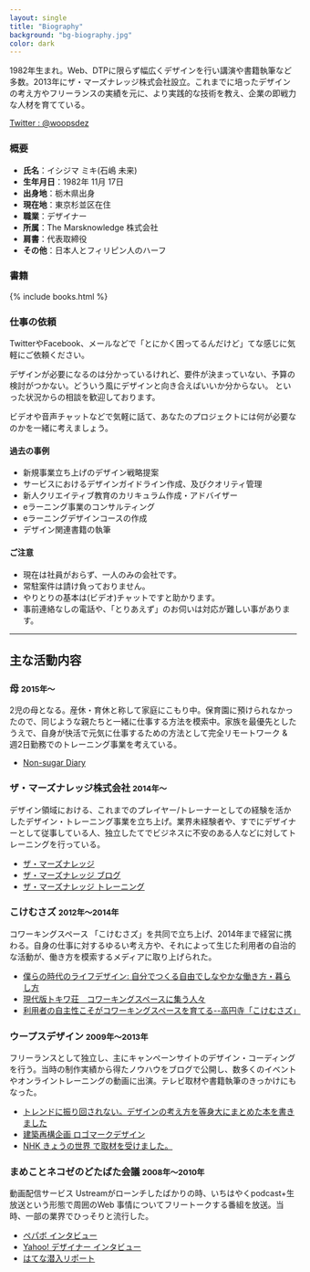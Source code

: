 ```yaml
---
layout: single
title: "Biography"
background: "bg-biography.jpg"
color: dark
---
```


1982年生まれ。Web、DTPに限らず幅広くデザインを行い講演や書籍執筆など多数。2013年にザ・マーズナレッジ株式会社設立。これまでに培ったデザインの考え方やフリーランスの実績を元に、より実践的な技術を教え、企業の即戦力な人材を育てている。

<a href="https://twitter.com/woopsdez" class="button">
	<span class="fa-stack fa-lg">
	  <i class="fa fa-circle fa-stack-2x"></i>
	  <i class="fa fa-envelope fa-stack-1x fa-inverse"></i>
	</span>
	Twitter : @woopsdez
</a>

### <i class="fa fa-list-ul"></i> 概要
* __氏名__：イシジマ ミキ(石嶋 未来)
* __生年月日__：1982年 11月 17日
* __出身地__：栃木県出身
* __現在地__：東京杉並区在住
* __職業__：デザイナー
* __所属__：The Marsknowledge 株式会社
* __肩書__：代表取締役
* __その他__：日本人とフィリピン人のハーフ

### <i class="fa fa-book"></i> 書籍
{% include books.html %}

### 仕事の依頼
TwitterやFacebook、メールなどで「とにかく困ってるんだけど」てな感じに気軽にご依頼ください。

デザインが必要になるのは分かっているけれど、要件が決まっていない、予算の検討がつかない。どういう風にデザインと向き合えばいいか分からない。
といった状況からの相談を歓迎しております。

ビデオや音声チャットなどで気軽に話て、あなたのプロジェクトには何が必要なのかを一緒に考えましょう。

#### 過去の事例
* 新規事業立ち上げのデザイン戦略提案
* サービスにおけるデザインガイドライン作成、及びクオリティ管理
* 新人クリエイティブ教育のカリキュラム作成・アドバイザー
* eラーニング事業のコンサルティング
* eラーニングデザインコースの作成
* デザイン関連書籍の執筆

#### ご注意
* 現在は社員がおらず、一人のみの会社です。
* 常駐案件は請け負っておりません。
* やりとりの基本は(ビデオ)チャットですと助かります。
* 事前連絡なしの電話や、「とりあえず」のお伺いは対応が難しい事があります。

---

## 主な活動内容

### <i class="fa fa-birthday-cake"></i> 母 <small>2015年〜</small>
2児の母となる。産休・育休と称して家庭にこもり中。保育園に預けられなかったので、同じような親たちと一緒に仕事する方法を模索中。家族を最優先としたうえで、自身が快活で元気に仕事するための方法として完全リモートワーク & 週2日勤務でのトレーニング事業を考えている。

* [Non-sugar Diary](http://nonsugar-diary.tumblr.com/)

### <i class="fa fa-spinner"></i> ザ・マーズナレッジ株式会社 <small>2014年〜</small>
デザイン領域における、これまでのプレイヤー/トレーナーとしての経験を活かしたデザイン・トレーニング事業を立ち上げ。業界未経験者や、すでにデザイナーとして従事している人、独立したてでビジネスに不安のある人などに対してトレーニングを行っている。

* [ザ・マーズナレッジ](http://themarsknowledge.com/)
* [ザ・マーズナレッジ ブログ](http://themarsknowledge.com/blog)
* [ザ・マーズナレッジ トレーニング](http://themarsknowledge.com/training)

### <i class="fa fa-home"></i> こけむさズ <small>2012年〜2014年</small>
コワーキングスペース 「こけむさズ」を共同で立ち上げ、2014年まで経営に携わる。自身の仕事に対するゆるい考え方や、それによって生じた利用者の自治的な活動が、働き方を模索するメディアに取り上げられた。

* [僕らの時代のライフデザイン: 自分でつくる自由でしなやかな働き方・暮らし方](https://books.google.co.jp/books?id=xEu2AgAAQBAJ&pg=PT65&lpg=PT65&dq=%E3%81%93%E3%81%91%E3%82%80%E3%81%95%E3%82%BA&source=bl&ots=-ESIPBHBPW&sig=8SHGozPRJCnTNn-dF6kjZ0B0tw4&hl=en&sa=X&ved=0ahUKEwjik4uUs_PLAhVhYqYKHbzhCg84HhDoAQg8MAQ#v=onepage&q=%E3%81%93%E3%81%91%E3%82%80%E3%81%95%E3%82%BA&f=false)
* [現代版トキワ荘　コワーキングスペースに集う人々](http://style.nikkei.com/article/DGXBZO64313190Z11C13A2WZ8000?channel=DF130120166040&style=1)
* [利用者の自主性こそがコワーキングスペースを育てる--高円寺「こけむさズ」](http://japan.cnet.com/sp/coworking/35026893/)

### <i class="fa fa-paint-brush"></i> ウープスデザイン <small>2009年〜2013年</small>
フリーランスとして独立し、主にキャンペーンサイトのデザイン・コーディングを行う。当時の制作実績から得たノウハウをブログで公開し、数多くのイベントやオンライントレーニングの動画に出演。テレビ取材や書籍執筆のきっかけにもなった。

* [トレンドに振り回されない。デザインの考え方を等身大にまとめた本を書きました](http://blog.woopsdez.jp/archives/2921)
* [建築再構企画 ロゴマークデザイン](http://blog.woopsdez.jp/archives/2747)
* [NHK きょうの世界 で取材を受けました。](http://blog.woopsdez.jp/archives/954)

### <i class="fa fa-headphones"></i> まめことネコゼのどたばた会議 <small>2008年〜2010年</small>
動画配信サービス Ustreamがローンチしたばかりの時、いちはやくpodcast+生放送という形態で周囲のWeb
事情についてフリートークする番組を放送。当時、一部の業界でひっそりと流行した。

* [ペパボ インタビュー](http://blog.livedoor.jp/dotabatakaigi/archives/1282443.html)
* [Yahoo! デザイナー インタビュー](http://blog.livedoor.jp/dotabatakaigi/archives/977928.html)
* [はてな潜入リポート](http://blog.livedoor.jp/dotabatakaigi/archives/642326.html)
